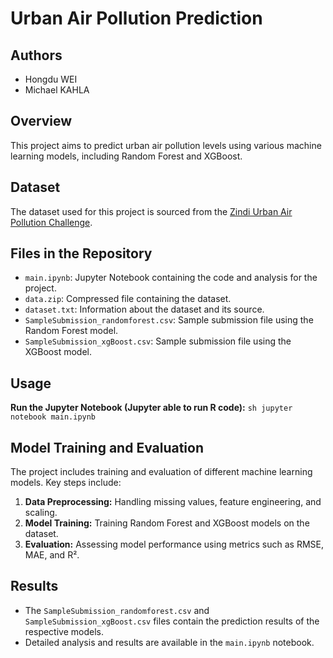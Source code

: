 # Urban Air Pollution Prediction

## Authors
- Hongdu WEI
- Michael KAHLA

## Overview
This project aims to predict urban air pollution levels using various machine learning models, including Random Forest and XGBoost.

## Dataset
The dataset used for this project is sourced from the [Zindi Urban Air Pollution Challenge](https://zindi.africa/competitions/zindiweekendz-learning-urban-air-pollution-challenge).

## Files in the Repository
- `main.ipynb`: Jupyter Notebook containing the code and analysis for the project.
- `data.zip`: Compressed file containing the dataset.
- `dataset.txt`: Information about the dataset and its source.
- `SampleSubmission_randomforest.csv`: Sample submission file using the Random Forest model.
- `SampleSubmission_xgBoost.csv`: Sample submission file using the XGBoost model.

## Usage
**Run the Jupyter Notebook (Jupyter able to run R code):**
    ```sh
    jupyter notebook main.ipynb
    ```

## Model Training and Evaluation
The project includes training and evaluation of different machine learning models. Key steps include:

1. **Data Preprocessing:** Handling missing values, feature engineering, and scaling.
2. **Model Training:** Training Random Forest and XGBoost models on the dataset.
3. **Evaluation:** Assessing model performance using metrics such as RMSE, MAE, and R².

## Results
- The `SampleSubmission_randomforest.csv` and `SampleSubmission_xgBoost.csv` files contain the prediction results of the respective models.
- Detailed analysis and results are available in the `main.ipynb` notebook.
